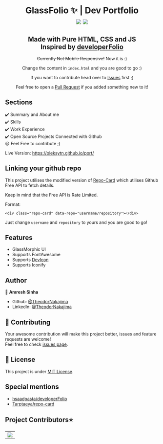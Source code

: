 <h1 align="center"> GlassFolio ✨ | Dev Portfolio
<br>
<a href="https://github.com/OlekSytn/port/blob/master/LICENSE"><img src="https://img.shields.io/github/license/OlekSytn/port?color=blue"/></a> <a href="https://github.com/OlekSytn/port/stargazers"><img src="https://img.shields.io/github/stars/OlekSytn/port"></a>

</h1>

<h2 align="center">
Made with Pure HTML, CSS and JS   <br>
Inspired by <a href="https://github.com/saadpasta/developerFolio/">developerFolio</a>
</h2>

<p align="center"><strike>Currently Not Mobile Responsive!</strike> Now it is :)</p>

<p align="center">Change the content in <code>index.html</code> and you are good to go :)</p>

<p align="center">If you want to contribute head over to <a href="https://github.com/OlekSytn/port/issues">Issues</a> first ;)</p>
<p align="center">Feel free to open a <a href="https://github.com/OlekSytn/port/issues">Pull Request</a> if you added something new to it!</p>

## Sections

✔️ Summary and About me\
✔️ Skills\
✔️ Work Experience\
✔️ Open Source Projects Connected with Github\
😃 Feel Free to contribute ;)

Live Version: https://oleksytn.github.io/port/

## Linking your github repo

This project utilises the modified version of <a href="https://github.com/Tarptaeya/repo-card">Repo-Card</a> which utilises Github Free API to fetch details.

Keep in mind that the Free API is Rate Limited.

Format:

```
<div class="repo-card" data-repo="username/repository"></div>
```

Just change `username` and `repository` to yours and you are good to go!

## Features

- GlassMorphic UI
- Supports FontAwesome
- Supports <a href="https://github.com/devicons/devicon">DevIcon</a>
- Supports Iconify

## Author

👤 **Amresh Sinha**

- Github: [@TheodorNakajima](https://github.com/OlekSytn/)
- LinkedIn: [@TheodorNakajima](https://www.linkedin.com/in/theodor-nakajima-66129b273/)

## 🤝 Contributing

Your awesome contribution will make this project better, issues and feature requests are welcome!<br />Feel free to check [issues page](https://github.com/OlekSytn/port/issues).

## 📝 License

This project is under [MIT License](https://github.com/OlekSytn/port/blob/main/LICENSE).

## Special mentions

- <a href="https://github.com/saadpasta/developerFolio/">hsaadpasta/developerFolio</a>
- <a href="https://github.com/Tarptaeya/repo-card">Tarptaeya/repo-card</a>

## Project Contributors⭐

<table align="center">
<tr>
<td>
<a href="https://github.com/OlekSytn/port/graphs/contributors" align="center">
  <img src="https://contrib.rocks/image?repo=AmreshSinha/port" /> 
</a>
</td>
</tr>
</table>
